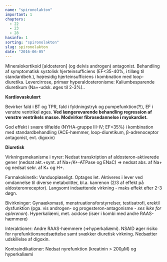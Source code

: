 ```yaml
---
name: "spironolakton"
important: 1
chapters:  
  - 22 
  - 23 
  - 28
hasinfo: 1
sorting: "spironolakton"
slug: spironolakton
date: "2016-06-05"
---
```


Mineralokortikoid [aldosteron] (og delvis androgen) antagonist. Behandling af symptomatisk systolisk hjerteinsufficiens (EF<35-40%, i tillæg til standardbeh.), højresidig hjerteinsufficiens i kombnation med loop-diuretika. Levercirrose, primær hyperaldosteronisme: Kaliumbesparende diuretikum (Na+-udsk. øges til 2-3%)..

<b>Kardiovaskulært</b>

Bevirker fald i BT og TPR, fald i fyldningstryk og pumpefunktion(?!), EF i venstre ventrikel øges. <b>Ved længerevarende behandling regression af venstre ventrikels masse. Modvirker fibrosedannelse i myokardiet.</b>

God effekt i svære tilfælde (NYHA-gruppe III-IV; EF<35%) i kombination med standardbehandling (ACE-hæmmer, loop-diuretikum, β-adrenoceptor antagonist, evt. digoxin)

<b>Diuretisk</b>

Virkningsmekanisme i nyrer: Nedsat transkription af aldosteron-aktiverede gener (nedsat akt.+synt. af Na+/K+-ATPase og ENaC) => nedsat abs. af Na+ og nedsat sekr. af K+ og H+.

Farmakokinetik: Vanduopløseligt. Optages let. Aktiveres i lever ved omdannelse til diverse metabolitter, bl.a. kanrenon (2/3 af effekt på aldosteronreceptor). Langsomt indsættende virkning - maks effekt efter 2-3 døgn. 

Bivirkninger: Gynaækomasti, menstruationsforstyrrelser, testisatrofi, erektil dysfunktion (pga. vis androgen- og progesteron-antagonisme - <em>ses ikke for eplerenon</em>).  Hyperkaliæmi, met. acidose (især i kombi med andre RAAS-hæmmere)

Interaktioner: Andre RAAS-hæmmere (=>hyperkaliæmi). NSAID øger risiko for nyrefunktionsnedsættelse samt svækker diuretisk virkning. Nedsætter udskillelse af digoxin.

Kontraindikationer: Nedsat nyrefunktion (kreatinin > 200µM) og hyperkaliæmi
